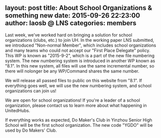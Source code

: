 layout: post
title: About School Organizations & something new
date: 2015-09-26 22:23:00
author: laosb @ LNS
categories: members
---

Last week, we've worked hard on bringing a solution for school organizations (clubs, etc.) to join UH. In the working paper LNS submitted, we introduced "Non-normal Member", which includes school organizations and many teams who could not accept our "First Place Delegate" policy. This WP is known as "2015-9-2", which is a part of the new file numbering system. The new numbering system is introduced in another WP known as "8.1". In this new system, all files will use the same incremental number, so there will nolonger be any WP/Command shares the same number.

We will release all passed files to public on this website from "8.1". If everything goes well, we will use the new numbering system, and school organizations can join us!

We are open for school organizations! If you're a leader of a school organization, please contact us to learn more about what happening in UnitedHubs. 

If everything works as expected, Do Maker's Club in Yinzhou Senior High School will be the first school organization. The new code "YGDO" will be used by Do Makers' Club.
